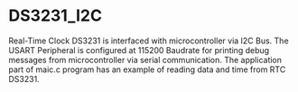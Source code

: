 # DS3231_I2C
Real-Time Clock DS3231 is interfaced with microcontroller via I2C Bus. The USART Peripheral is configured at 115200 Baudrate for printing debug messages from microcontroller via serial communication. The application part of maic.c program has an example of reading data and time from RTC DS3231.
